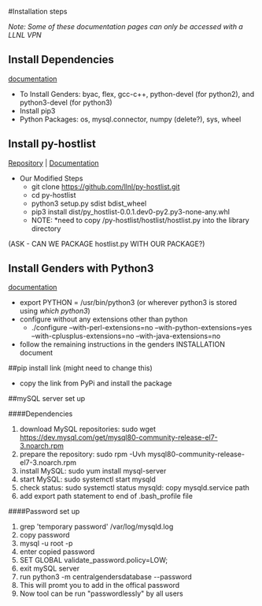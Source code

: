#Installation steps

*Note: Some of these documentation pages can only be accessed with a LLNL VPN*

## Install Dependencies
[documentation](https://lc.llnl.gov/confluence/display/HPCCEA/Dependencies)
- To Install Genders: byac, flex, gcc-c++, python-devel (for python2), and python3-devel (for python3)
- Install pip3
- Python Packages: os, mysql.connector, numpy (delete?), sys, wheel

## Install py-hostlist 
[Repository](https://github.com/LLNL/py-hostlist) | [Documentation](https://py-hostlist.readthedocs.io/en/latest/index.html)

- Our Modified Steps
    - git clone https://github.com/llnl/py-hostlist.git
    - cd py-hostlist
    - python3 setup.py sdist bdist_wheel 
    - pip3 install dist/py_hostlist-0.0.1.dev0-py2.py3-none-any.whl
    - NOTE: *need to copy /py-hostlist/hostlist/hostlist.py into the library directory

(ASK - CAN WE PACKAGE hostlist.py WITH OUR PACKAGE?) 

## Install Genders with Python3
[documentation](https://lc.llnl.gov/confluence/display/HPCCEA/Genders+Installation+with+Python3)
- export PYTHON = /usr/bin/python3 (or wherever python3 is stored using *which python3*)
- configure without any extensions other than python
   - ./configure –with-perl-extensions=no –with-python-extensions=yes –with-cplusplus-extensions=no –with-java-extensions=no
- follow the remaining instructions in the genders INSTALLATION document

##pip install link (might need to change this) 
- copy the link from PyPi and install the package

##mySQL server set up 

####Dependencies 
1. download MySQL repositories: sudo wget https://dev.mysql.com/get/mysql80-community-release-el7-3.noarch.rpm 
2. prepare the repository: sudo rpm -Uvh mysql80-community-release-el7-3.noarch.rpm
3. install MySQL: sudo yum install mysql-server
4. start MySQL: sudo systemctl start mysqld
5. check status: sudo systemctl status mysqld: copy mysqld.service path
6. add export path statement to end of .bash_profile file

####Password set up 
1. grep 'temporary password' /var/log/mysqld.log
2. copy password
3. mysql -u root -p
4. enter copied password 
5. SET GLOBAL validate_password.policy=LOW;
6. exit mySQL server
7. run python3 -m centralgendersdatabase --password 
8. This will promt you to add in the offical password 
9. Now tool can be run "passwordlessly" by all users 


